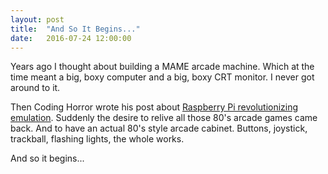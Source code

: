 ```yaml
---
layout: post
title:  "And So It Begins..."
date:   2016-07-24 12:00:00
---
```

Years ago I thought about building a MAME arcade machine. Which at the time meant a big, boxy computer and a big, boxy CRT monitor. I never got around to it.

Then Coding Horror wrote his post about [Raspberry Pi revolutionizing emulation](https://blog.codinghorror.com/the-raspberry-pi-has-revolutionized-emulation/).
Suddenly the desire to relive all those 80's arcade games came back. And to have an actual 80's style arcade cabinet.
Buttons, joystick, trackball, flashing lights, the whole works.

And so it begins...
